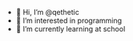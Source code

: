 - 👋 Hi, I’m @qethetic
- 👀 I’m interested in programming
- 🌱 I’m currently learning at school
<!---
qethetic/qethetic is a ✨ special ✨ repository because its `README.md` (this file) appears on your GitHub profile.
You can click the Preview link to take a look at your changes.
--->
